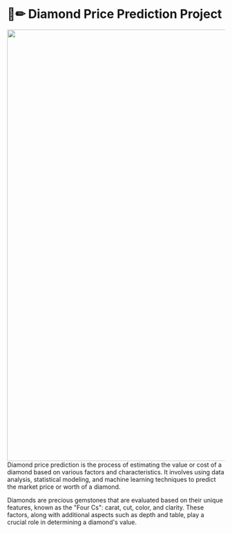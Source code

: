 # 📄✏ Diamond Price Prediction Project
<div id="header" align="center">
  <img src="https://encrypted-tbn0.gstatic.com/images?q=tbn:ANd9GcTkyM02MoC5WAkD5wbpXol52R_HQ8sc_QHADw&s" width="1000"/>
</div>
Diamond price prediction is the process of estimating the value or cost of a diamond based on various factors and characteristics. It involves using data analysis, statistical modeling, and machine learning techniques to predict the market price or worth of a diamond.

Diamonds are precious gemstones that are evaluated based on their unique features, known as the "Four Cs": carat, cut, color, and clarity. These factors, along with additional aspects such as depth and table, play a crucial role in determining a diamond's value.
